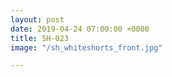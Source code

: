 ```yaml
---
layout: post
date: 2019-04-24 07:00:00 +0000
title: SH-023
image: "/sh_whiteshorts_front.jpg"

---
```

